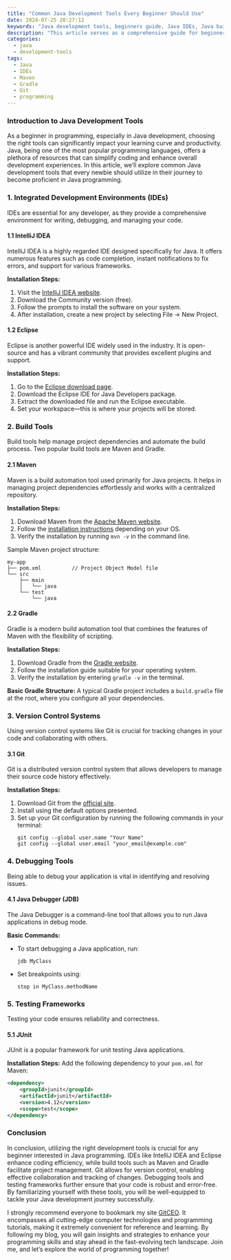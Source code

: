 ```yaml
---
title: "Common Java Development Tools Every Beginner Should Use"
date: 2024-07-25 20:27:12
keywords: "Java development tools, beginners guide, Java IDEs, Java build tools, Java libraries, programming tools"
description: "This article serves as a comprehensive guide for beginners in Java development, detailing essential tools that can aid their learning and development process. From IDEs such as IntelliJ IDEA and Eclipse to build tools like Maven and Gradle, each tool is explained with installation instructions and usage tips. Furthermore, we delve into the importance of version control with Git, debugging tools, and unit testing frameworks, aiming to equip newcomers with the knowledge and resources they need to succeed in their Java programming journey."
categories:
  - java
  - development-tools
tags:
  - Java
  - IDEs
  - Maven
  - Gradle
  - Git
  - programming
---
```


### Introduction to Java Development Tools

As a beginner in programming, especially in Java development, choosing the right tools can significantly impact your learning curve and productivity. Java, being one of the most popular programming languages, offers a plethora of resources that can simplify coding and enhance overall development experiences. In this article, we’ll explore common Java development tools that every newbie should utilize in their journey to become proficient in Java programming. 

<!-- more -->

### 1. Integrated Development Environments (IDEs)

IDEs are essential for any developer, as they provide a comprehensive environment for writing, debugging, and managing your code. 

#### 1.1 IntelliJ IDEA

IntelliJ IDEA is a highly regarded IDE designed specifically for Java. It offers numerous features such as code completion, instant notifications to fix errors, and support for various frameworks. 

**Installation Steps:**
1. Visit the [IntelliJ IDEA website](https://www.jetbrains.com/idea/download/).
2. Download the Community version (free).
3. Follow the prompts to install the software on your system.
4. After installation, create a new project by selecting File → New Project.

#### 1.2 Eclipse

Eclipse is another powerful IDE widely used in the industry. It is open-source and has a vibrant community that provides excellent plugins and support.

**Installation Steps:**
1. Go to the [Eclipse download page](https://www.eclipse.org/downloads/).
2. Download the Eclipse IDE for Java Developers package.
3. Extract the downloaded file and run the Eclipse executable.
4. Set your workspace—this is where your projects will be stored.

### 2. Build Tools

Build tools help manage project dependencies and automate the build process. Two popular build tools are Maven and Gradle.

#### 2.1 Maven

Maven is a build automation tool used primarily for Java projects. It helps in managing project dependencies effortlessly and works with a centralized repository.

**Installation Steps:**
1. Download Maven from the [Apache Maven website](https://maven.apache.org/download.cgi).
2. Follow the [installation instructions](https://maven.apache.org/install.html) depending on your OS.
3. Verify the installation by running `mvn -v` in the command line.

Sample Maven project structure:
```
my-app
├── pom.xml          // Project Object Model file
└── src
    ├── main
    │   └── java
    └── test
        └── java
```

#### 2.2 Gradle

Gradle is a modern build automation tool that combines the features of Maven with the flexibility of scripting.

**Installation Steps:**
1. Download Gradle from the [Gradle website](https://gradle.org/install/).
2. Follow the installation guide suitable for your operating system.
3. Verify the installation by entering `gradle -v` in the terminal.

**Basic Gradle Structure:**
A typical Gradle project includes a `build.gradle` file at the root, where you configure all your dependencies.

### 3. Version Control Systems

Using version control systems like Git is crucial for tracking changes in your code and collaborating with others.

#### 3.1 Git

Git is a distributed version control system that allows developers to manage their source code history effectively.

**Installation Steps:**
1. Download Git from the [official site](https://git-scm.com/downloads).
2. Install using the default options presented.
3. Set up your Git configuration by running the following commands in your terminal:
   ```
   git config --global user.name "Your Name"
   git config --global user.email "your_email@example.com"
   ```

### 4. Debugging Tools

Being able to debug your application is vital in identifying and resolving issues.

#### 4.1 Java Debugger (JDB)

The Java Debugger is a command-line tool that allows you to run Java applications in debug mode.

**Basic Commands:**
- To start debugging a Java application, run:
  ```
  jdb MyClass
  ```
- Set breakpoints using:
  ```
  stop in MyClass.methodName
  ```

### 5. Testing Frameworks

Testing your code ensures reliability and correctness.

#### 5.1 JUnit

JUnit is a popular framework for unit testing Java applications. 

**Installation Steps:**
Add the following dependency to your `pom.xml` for Maven:
```xml
<dependency>
    <groupId>junit</groupId>
    <artifactId>junit</artifactId>
    <version>4.12</version>
    <scope>test</scope>
</dependency>
```

### Conclusion

In conclusion, utilizing the right development tools is crucial for any beginner interested in Java programming. IDEs like IntelliJ IDEA and Eclipse enhance coding efficiency, while build tools such as Maven and Gradle facilitate project management. Git allows for version control, enabling effective collaboration and tracking of changes. Debugging tools and testing frameworks further ensure that your code is robust and error-free. By familiarizing yourself with these tools, you will be well-equipped to tackle your Java development journey successfully.

I strongly recommend everyone to bookmark my site [GitCEO](https://gitceo.com). It encompasses all cutting-edge computer technologies and programming tutorials, making it extremely convenient for reference and learning. By following my blog, you will gain insights and strategies to enhance your programming skills and stay ahead in the fast-evolving tech landscape. Join me, and let’s explore the world of programming together!